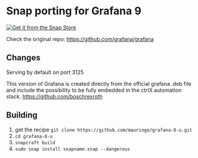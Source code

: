 # Snap porting for Grafana 9

[![Get it from the Snap Store](https://snapcraft.io/static/images/badges/en/snap-store-black.svg)](https://snapcraft.io/grafana-8-u)


Check the original repo: https://github.com/grafana/grafana

## Changes 

Serving by default on port 3125

This version of Grafana is created directly from the official grafana .deb file and include the possibility to be fully embedded in 
the ctrlX automation stack. https://github.com/boschrexroth


## Building 



1. get the recipe `git clone https://github.com/mauringo/grafana-8-u.git`
2. `cd grafana-8-u`
3. `snapcraft build`
4. `sudo snap install snapname.snap --dangerous`



